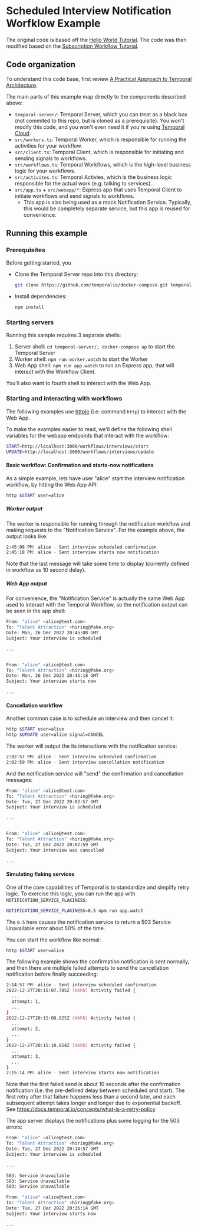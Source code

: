 # Scheduled Interview Notification Worfklow Example

The original code is based off the [Hello World Tutorial](https://learn.temporal.io/getting_started/typescript/hello_world_in_typescript/).
The code was then modified based on the [Subscription Workflow Tutorial](https://learn.temporal.io/tutorials/typescript/subscriptions/).

## Code organization

To understand this code base, first review
[A Practical Approach to Temporal Architecture](https://mikhail.io/2020/10/practical-approach-to-temporal-architecture/).

The main parts of this example map directly to the components described above:
- `temporal-server/`: Temporal Server, which you can treat as a black box (not commited
  to this repo, but is cloned as a prerequisite). You won't modify this code, and you
  won't even need it if you're using [Temporal Cloud](https://temporal.io/cloud).
- `src/workers.ts`: Temporal Worker, which is responsible for running the activities for
  your workflow.
- `src/client.ts`: Temporal Client, which is responsible for initiating and sending
  signals to workflows.
- `src/workflows.ts`: Temporal Workflows, which is the high-level business logic for
  your workflows.
- `src/activites.ts`: Temporal Activies, which is the business logic responsible for
  the actual work (e.g. talking to services).
- `src/app.ts` + `src/webapp/*`: Express app that uses Temporal Client to initiate
  workflows and send signals to workflows.
  - This app is also being used as a mock Notification Service. Typically, this would be
    completely separate service, but this app is reused for convenience.

## Running this example

### Prerequisites

Before getting started, you
- Clone the Temporal Server repo into this directory:
  ```sh
  git clone https://github.com/temporalio/docker-compose.git temporal-server`
  ```
- Install dependencies:
  ```sh
  npm install
  ```

### Starting servers

Running this sample requires 3 separate shells:
1. Server shell: `cd temporal-server/; docker-compose up` to start the Temporal Server
1. Worker shell: `npm run worker.watch` to start the Worker
1. Web App shell: `npm run app.watch` to run an Express app, that will interact with
   the Workflow Client.

You'll also want to fourth shell to interact with the Web App.

### Starting and interacting with workflows

The following examples use [httpie](https://httpie.io/) (i.e. command `http`) to
interact with the Web App.

To make the examples easier to read, we'll define the following shell variables for the
webapp endpoints that interact with the workflow:
```sh
START=http://localhost:3000/workflows/interviews/start
UPDATE=http://localhost:3000/workflows/interviews/update
```

#### Basic workflow: Confirmation and starts-now notifications

As a simple example, lets have user "alice" start the interview notification workflow,
by hitting the Web App API:

```sh
http $START user=alice
```

##### Worker output

The worker is responsible for running through the notification workflow and making
requests to the "Notification Service". For the example above, the output looks like:
```sh
2:45:08 PM: alice - Sent interview scheduled confirmation
2:45:18 PM: alice - Sent interview starts now notification
```

Note that the last message will take some time to display (currently defined in workflow
as 10 second delay).

##### Web App output

For convenience, the "Notification Service" is actually the same Web App used to
interact with the Temporal Workflow, so the notification output can be seen in the app
shell:

```sh
From: "alice" <alice@test.com>
To: "Talent Attraction" <hiring@fake.org>
Date: Mon, 26 Dec 2022 20:45:08 GMT
Subject: Your interview is scheduled

...


From: "alice" <alice@test.com>
To: "Talent Attraction" <hiring@fake.org>
Date: Mon, 26 Dec 2022 20:45:18 GMT
Subject: Your interview starts now

...
```

#### Cancellation workflow

Another common case is to schedule an interview and then cancel it:

```sh
http $START user=alice
http $UPDATE user=alice signal=CANCEL
```

The worker will output the its interactions with the notification service:
```sh
2:02:57 PM: alice - Sent interview scheduled confirmation
2:02:59 PM: alice - Sent interview cancellation notification
```

And the notification service will "send" the confirmation and cancellation messages:

```sh
From: "alice" <alice@test.com>
To: "Talent Attraction" <hiring@fake.org>
Date: Tue, 27 Dec 2022 20:02:57 GMT
Subject: Your interview is scheduled

...


From: "alice" <alice@test.com>
To: "Talent Attraction" <hiring@fake.org>
Date: Tue, 27 Dec 2022 20:02:59 GMT
Subject: Your interview was cancelled

...

```

#### Simulating flaking services

One of the core capabilities of Temporal is to standardize and simplify retry logic. To
exercise this logic, you can run the app with `NOTIFICATION_SERVICE_FLAKINESS`:
```sh
NOTIFICATION_SERVICE_FLAKINESS=0.5 npm run app.watch
```
The `0.5` here causes the notification service to return a 503 Service Unavailable error
about 50% of the time.

You can start the workflow like normal:
```sh
http $START user=alice
```

The following example shows the confirmation notification is sent normally, and then
there are multiple failed attempts to send the cancellation notification before finally
succeeding:
```sh
2:14:57 PM: alice - Sent interview scheduled confirmation
2022-12-27T20:15:07.785Z [WARN] Activity failed {
  ...
  attempt: 1,
  ...
}
2022-12-27T20:15:08.825Z [WARN] Activity failed {
  ...
  attempt: 2,
  ...
}
2022-12-27T20:15:10.854Z [WARN] Activity failed {
  ...
  attempt: 3,
  ...
}
2:15:14 PM: alice - Sent interview starts now notification
```
Note that the first failed send is about 10 seconds after the confirmation notification
(i.e. the pre-defined delay between scheduled and start). The first retry after that
failure happens less than a second later, and each subsequent attempt takes longer and
longer due to exponential backoff. See <https://docs.temporal.io/concepts/what-is-a-retry-policy>

The app server displays the notifications plus some logging for the 503 errors:
```sh
From: "alice" <alice@test.com>
To: "Talent Attraction" <hiring@fake.org>
Date: Tue, 27 Dec 2022 20:14:57 GMT
Subject: Your interview is scheduled

...

503: Service Unavailable
503: Service Unavailable
503: Service Unavailable

From: "alice" <alice@test.com>
To: "Talent Attraction" <hiring@fake.org>
Date: Tue, 27 Dec 2022 20:15:14 GMT
Subject: Your interview starts now

...

```
